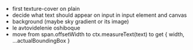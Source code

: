 - first texture-cover on plain
- decide what text should appear on input in input element and canvas
- background (maybe sky gradient or its image)
- le avtovidelenie oshiboque
- move from span.offsetWidth to ctx.measureText(text) to get { width, ...actualBoundingBox }
